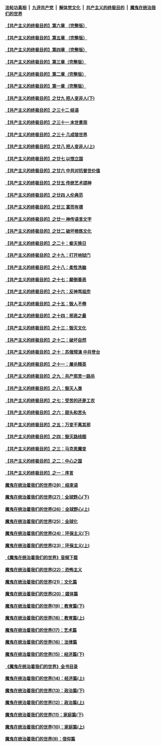 

####  [法轮功真相](../../../../basic/blob/master/README.md?t=06122031) &nbsp;|&nbsp; [九评共产党](../../../../9ping.md/blob/master/README.md?t=06122031) &nbsp;|&nbsp; [解体党文化](../../../../jtdwh.md/blob/master/README.md?t=06122031)  &nbsp;|&nbsp; [共产主义的终极目的](../../../../gczydzjmd.md/blob/master/README.md?t=06122031) &nbsp;|&nbsp; [魔鬼在统治我们的世界](../../../../mgztzwmdsj.md/blob/master/README.md?t=06122031) 

#### [【共产主义的终极目的】第六章 （完整版）](../pages/nsc422/n11428913.md?t=06122031) 

#### [【共产主义的终极目的】第五章 （完整版）](../pages/nsc422/n11428912.md?t=06122031) 

#### [【共产主义的终极目的】第四章 （完整版）](../pages/nsc422/n11428907.md?t=06122031) 

#### [【共产主义的终极目的】第三章（完整版）](../pages/nsc422/n11428848.md?t=06122031) 

#### [【共产主义的终极目的】第二章（完整版）](../pages/nsc422/n11428831.md?t=06122031) 

#### [【共产主义的终极目的】第一章（完整版）](../pages/nsc422/n11417651.md?t=06122031) 

#### [【共产主义的终极目的】之廿九 把人变非人(下)](../pages/nsc422/n11344140.md?t=06122031) 

#### [【共产主义的终极目的】之三十二 结语](../pages/nsc422/n11360535.md?t=06122031) 

#### [【共产主义的终极目的】之三十一 末世景观](../pages/nsc422/n11351129.md?t=06122031) 

#### [【共产主义的终极目的】之三十 几成狼世界](../pages/nsc422/n11348280.md?t=06122031) 

#### [【共产主义的终极目的】之廿八 把人变非人(上)](../pages/nsc422/n11340492.md?t=06122031) 

#### [【共产主义的终极目的】之廿七 以恨立国](../pages/nsc422/n11336944.md?t=06122031) 

#### [【共产主义的终极目的】之廿六 中共对抗普世价值](../pages/nsc422/n11324785.md?t=06122031) 

#### [【共产主义的终极目的】之廿五 传统艺术颂神](../pages/nsc422/n11296396.md?t=06122031) 

#### [【共产主义的终极目的】之廿四 人伦典范](../pages/nsc422/n11296397.md?t=06122031) 

#### [【共产主义的终极目的】之廿三 富而有德](../pages/nsc422/n11283598.md?t=06122031) 

#### [【共产主义的终极目的】之廿一 神传语言文字](../pages/nsc422/n11263265.md?t=06122031) 

#### [【共产主义的终极目的】之廿二 破坏修炼文化](../pages/nsc422/n11245728.md?t=06122031) 

#### [【共产主义的终极目的】之二十：偷天换日](../pages/nsc422/n11238846.md?t=06122031) 

#### [【共产主义的终极目的】之十九：打开地狱门](../pages/nsc422/n11206376.md?t=06122031) 

#### [【共产主义的终极目的】之十八：柔性洗脑](../pages/nsc422/n11199994.md?t=06122031) 

#### [【共产主义的终极目的】之十七：颠倒善恶](../pages/nsc422/n11179782.md?t=06122031) 

#### [【共产主义的终极目的】之十六：反神骂祖宗](../pages/nsc422/n11166798.md?t=06122031) 

#### [【共产主义的终极目的】之十五：毁人不倦](../pages/nsc422/n11166792.md?t=06122031) 

#### [【共产主义的终极目的】之十四：邪恶之最](../pages/nsc422/n11150249.md?t=06122031) 

#### [【共产主义的终极目的】之十三：毁灭文化](../pages/nsc422/n11135227.md?t=06122031) 

#### [【共产主义的终极目的】之十二：破坏自然](../pages/nsc422/n11135214.md?t=06122031) 

#### [【共产主义的终极目的】之十：苏俄预演 中共登台](../pages/nsc422/n11118424.md?t=06122031) 

#### [【共产主义的终极目的】之十一：屠杀精英](../pages/nsc422/n11118442.md?t=06122031) 

#### [【共产主义的终极目的】之九：共产邪灵一路杀](../pages/nsc422/n11114139.md?t=06122031) 

#### [【共产主义的终极目的】之八：毁灭人类](../pages/nsc422/n11108503.md?t=06122031) 

#### [【共产主义的终极目的】之七：受苦的还是工农](../pages/nsc422/n11101809.md?t=06122031) 

#### [【共产主义的终极目的】之六：甜头和苦头](../pages/nsc422/n11096971.md?t=06122031) 

#### [【共产主义的终极目的】之五：万变不离其邪](../pages/nsc422/n11091285.md?t=06122031) 

#### [【共产主义的终极目的】之四：毁灭路线图](../pages/nsc422/n11086284.md?t=06122031) 

#### [【共产主义的终极目的】之三：马克思魔变](../pages/nsc422/n11061941.md?t=06122031) 

#### [【共产主义的终极目的】之二：中心之国](../pages/nsc422/n11047728.md?t=06122031) 

#### [【共产主义的终极目的】之一：序言](../pages/nsc422/n11086077.md?t=06122031) 

#### [魔鬼在统治着我们的世界(28)：结束语](../pages/nsc422/n10936246.md?t=06122031) 

#### [魔鬼在统治着我们的世界(27)：全球野心(下)](../pages/nsc422/n10928319.md?t=06122031) 

#### [魔鬼在统治着我们的世界(26)：全球野心(上)](../pages/nsc422/n10900318.md?t=06122031) 

#### [魔鬼在统治着我们的世界(25)：全球化](../pages/nsc422/n10788205.md?t=06122031) 

#### [魔鬼在统治着我们的世界(24)：环保主义(下)](../pages/nsc422/n10695307.md?t=06122031) 

#### [魔鬼在统治着我们的世界(23)：环保主义(上)](../pages/nsc422/n10688613.md?t=06122031) 

#### [《魔鬼在统治着我们的世界》音频下载](../pages/nsc422/n10635553.md?t=06122031) 

#### [魔鬼在统治着我们的世界(22)：恐怖主义](../pages/nsc422/n10614727.md?t=06122031) 

#### [魔鬼在统治着我们的世界(21)：文化篇](../pages/nsc422/n10597706.md?t=06122031) 

#### [魔鬼在统治着我们的世界(20)：媒体篇](../pages/nsc422/n10586579.md?t=06122031) 

#### [魔鬼在统治着我们的世界(19)：教育篇(下)](../pages/nsc422/n10564808.md?t=06122031) 

#### [魔鬼在统治着我们的世界(18)：教育篇(上)](../pages/nsc422/n10526970.md?t=06122031) 

#### [魔鬼在统治着我们的世界(17)：艺术篇](../pages/nsc422/n10499093.md?t=06122031) 

#### [魔鬼在统治着我们的世界(16)：法律篇](../pages/nsc422/n10485969.md?t=06122031) 

#### [魔鬼在统治着我们的世界(15)：经济篇(下)](../pages/nsc422/n10469975.md?t=06122031) 

#### [《魔鬼在统治着我们的世界》全书目录](../pages/nsc422/n10464261.md?t=06122031) 

#### [魔鬼在统治着我们的世界(14)：经济篇(上)](../pages/nsc422/n10457370.md?t=06122031) 

#### [魔鬼在统治着我们的世界(13)：政治篇(下)](../pages/nsc422/n10448270.md?t=06122031) 

#### [魔鬼在统治着我们的世界(12)：政治篇(上)](../pages/nsc422/n10444576.md?t=06122031) 

#### [魔鬼在统治着我们的世界(11)：家庭篇(下)](../pages/nsc422/n10440961.md?t=06122031) 

#### [魔鬼在统治着我们的世界(10)：家庭篇(上)](../pages/nsc422/n10435448.md?t=06122031) 

#### [魔鬼在统治着我们的世界(9)：信仰篇](../pages/nsc422/n10432159.md?t=06122031) 


